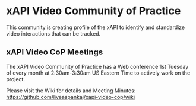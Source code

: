 # xAPI Video Community of Practice

This community is creating profile of the xAPI to identify and standardize video interactions that can be tracked.

## xAPI Video CoP Meetings

The xAPI Video Community of Practice has a Web conference 1st Tuesday of every month at 2:30am-3:30am US Eastern Time to actively work on the project. 

Please visit the Wiki for details and Meeting Minutes:  
https://github.com/liveaspankaj/xapi-video-cop/wiki

